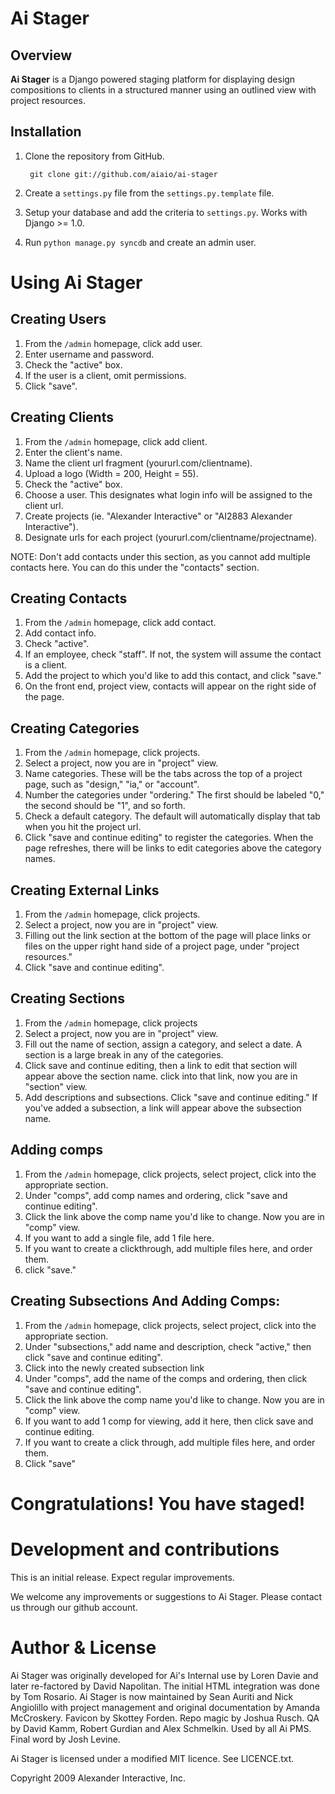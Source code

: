 # Ai Stager

## Overview

**Ai Stager** is a Django powered staging platform for displaying design compositions to clients in a structured manner using an outlined view with project resources.

## Installation

1. Clone the repository from GitHub.

        git clone git://github.com/aiaio/ai-stager

2. Create a ``settings.py`` file from the ``settings.py.template`` file.

4. Setup your database and add the criteria to ``settings.py``. Works with Django >= 1.0.

3. Run ``python manage.py syncdb`` and create an admin user.

# Using Ai Stager

## Creating Users 

1. From the ``/admin`` homepage, click add user.
2. Enter username and password.
3. Check the "active" box.
4. If the user is a client, omit permissions.
5. Click "save".

## Creating Clients

1. From the ``/admin`` homepage, click add client.
2. Enter the client's name.
3. Name the client url fragment (yoururl.com/clientname).
4. Upload a logo (Width = 200, Height = 55).
5. Check the "active" box.
6. Choose a user. This designates what login info will be assigned to the client url.
7. Create projects (ie. "Alexander Interactive" or "AI2883 Alexander Interactive").
8. Designate urls for each project (yoururl.com/clientname/projectname).

NOTE: Don't add contacts under this section, as you cannot add multiple contacts here. You can do this under the "contacts" section.

## Creating Contacts

1. From the ``/admin`` homepage, click add contact.
2. Add contact info.
3. Check "active".
4. If an employee, check "staff". If not, the system will assume the contact is a client.
5. Add the project to which you'd like to add this contact, and click "save."
6. On the front end, project view, contacts will appear on the right side of the page.

## Creating Categories

1. From the ``/admin`` homepage, click projects.
2. Select a project, now you are in "project" view.
3. Name categories. These will be the tabs across the top of a project page, such as "design," "ia," or "account".
4. Number the categories under "ordering." The first should be labeled "0," the second should be "1", and so forth.
5. Check a default category. The default will automatically display that tab when you hit the project url.
6. Click "save and continue editing" to register the categories. When the page refreshes, there will be links to edit categories above the category names.

## Creating External Links

1. From the ``/admin`` homepage, click projects.
2. Select a project, now you are in "project" view.
3. Filling out the link section at the bottom of the page will place links or files on the upper right hand side of a project page, under "project resources."
4. Click "save and continue editing".

## Creating Sections

1. From the ``/admin`` homepage, click projects
2. Select a project, now you are in "project" view.
3. Fill out the name of section, assign a category, and select a date. A section is a large break in any of the categories.
4. Click save and continue editing, then a link to edit that section will appear above the section name. click into that link, now you are in "section" view.
5. Add descriptions and subsections. Click "save and continue editing." If you've added a subsection, a link will appear above the subsection name.

## Adding comps

1. From the ``/admin`` homepage, click projects, select project, click into the appropriate section.
2. Under "comps", add comp names and ordering, click "save and continue editing".
3. Click the link above the comp name you'd like to change. Now you are in "comp" view.
4. If you want to add a single file, add 1 file here.
5. If you want to create a clickthrough, add multiple files here, and order them. 
6. click "save."

## Creating Subsections And Adding Comps:

1. From the ``/admin`` homepage, click projects, select project, click into the appropriate section.
2. Under "subsections," add name and description, check "active," then click "save and continue editing".
3. Click into the newly created subsection link
4. Under "comps", add the name of the comps and ordering, then click "save and continue editing".
5. Click the link above the comp name you'd like to change. Now you are in "comp" view.
6. If you want to add 1 comp for viewing, add it here, then click save and continue editing.
7. If you want to create a click through, add multiple files here, and order them.
8. Click "save"

# Congratulations! You have staged!

# Development and contributions

This is an initial release. Expect regular improvements.

We welcome any improvements or suggestions to Ai Stager.  Please contact us through our github account.

# Author & License

Ai Stager was originally developed for Ai's Internal use by Loren Davie and later re-factored by David Napolitan.  The initial HTML integration was done by Tom Rosario.  Ai Stager is now maintained by Sean Auriti and Nick Angiolillo with project management and original documentation by Amanda McCroskery. Favicon by Skottey Forden. Repo magic by Joshua Rusch. QA by David Kamm, Robert Gurdian and Alex Schmelkin. Used by all Ai PMS. Final word by Josh Levine.

Ai Stager is licensed under a modified MIT licence. See LICENCE.txt.

Copyright 2009 Alexander Interactive, Inc.

